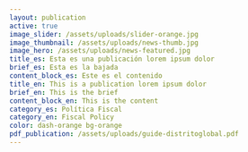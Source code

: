 ```yaml
---
layout: publication
active: true
image_slider: /assets/uploads/slider-orange.jpg
image_thumbnail: /assets/uploads/news-thumb.jpg
image_hero: /assets/uploads/news-featured.jpg
title_es: Esta es una publicación lorem ipsum dolor
brief_es: Esta es la bajada
content_block_es: Este es el contenido
title_en: This is a publication lorem ipsum dolor
brief_en: This is the brief
content_block_en: This is the content
category_es: Política Fiscal
category_en: Fiscal Policy
color: dash-orange bg-orange
pdf_publication: /assets/uploads/guide-distritoglobal.pdf
---
```

